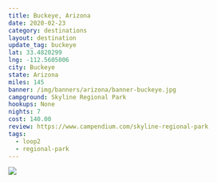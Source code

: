 ```yaml
---
title: Buckeye, Arizona
date: 2020-02-23
category: destinations
layout: destination
update_tag: buckeye
lat: 33.4820299
lng: -112.5605006
city: Buckeye
state: Arizona
miles: 145
banner: /img/banners/arizona/banner-buckeye.jpg
campground: Skyline Regional Park
hookups: None
nights: 7
cost: 140.00
review: https://www.campendium.com/skyline-regional-park
tags:
  - loop2
  - regional-park
---
```


<img src="{{ site.cdn }}/img/destinations/arizona/buckeye.jpg">
